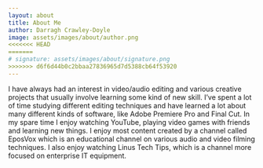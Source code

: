 ```yaml
---
layout: about
title: About Me
author: Darragh Crawley-Doyle
image: assets/images/about/author.png
<<<<<<< HEAD
=======
# signature: assets/images/about/signature.png
>>>>>>> d6f6d44b0c2bbaa27836965d7d5388cb64f53920
---
```


I have always had an interest in video/audio editing and various creative projects that usually involve learning some kind of new skill. 
I’ve spent a lot of time studying different editing techniques and have learned a lot about many different kinds of software, like Adobe Premiere Pro and Final Cut. 
In my spare time I enjoy watching YouTube, playing video games with friends and learning new things. 
I enjoy most content created by a channel called EposVox which is an educational channel on various audio and video filming techniques. 
I also enjoy watching Linus Tech Tips, which is a channel more focused on enterprise IT equipment.